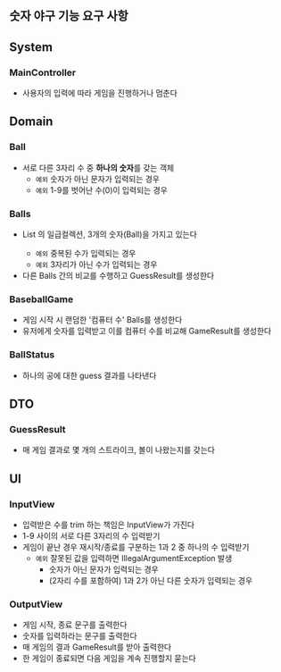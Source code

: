 ## 숫자 야구 기능 요구 사항

## System
### MainController
- 사용자의 입력에 따라 게임을 진행하거나 멈춘다

## Domain
### Ball
- 서로 다른 3자리 수 중 **하나의 숫자**를 갖는 객체
  - `예외` 숫자가 아닌 문자가 입력되는 경우
  - `예외` 1-9를 벗어난 수(0)이 입력되는 경우

### Balls
- List<Ball> 의 일급컬렉션, 3개의 숫자(Ball)을 가지고 있는다
  - `예외` 중복된 수가 입력되는 경우
  - `예외` 3자리가 아닌 수가 입력되는 경우
- 다른 Balls 간의 비교를 수행하고 GuessResult를 생성한다

### BaseballGame
- 게임 시작 시 랜덤한 '컴퓨터 수' Balls를 생성한다
- 유저에게 숫자를 입력받고 이를 컴퓨터 수를 비교해 GameResult를 생성한다 

### BallStatus
- 하나의 공에 대한 guess 결과를 나타낸다

## DTO
### GuessResult
- 매 게임 결과로 몇 개의 스트라이크, 볼이 나왔는지를 갖는다

## UI
### InputView
- 입력받은 수를 trim 하는 책임은 InputView가 가진다
- 1-9 사이의 서로 다른 3자리의 수 입력받기
- 게임이 끝난 경우 재시작/종료를 구분하는 1과 2 중 하나의 수 입력받기
    - `예외` 잘못된 값을 입력하면 IllegalArgumentException 발생
        - 숫자가 아닌 문자가 입력되는 경우
        - (2자리 수를 포함하여) 1과 2가 아닌 다른 숫자가 입력되는 경우

### OutputView
- 게임 시작, 종료 문구를 출력한다
- 숫자를 입력하라는 문구를 출력한다
- 매 게임의 결과 GameResult를 받아 출력한다
- 한 게임이 종료되면 다음 게임을 계속 진행할지 묻는다
